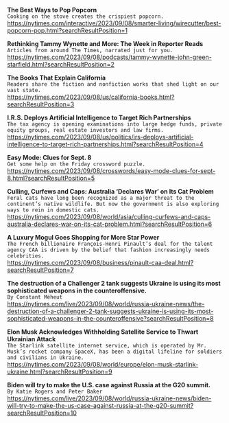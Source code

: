 **The Best Ways to Pop Popcorn**\
`Cooking on the stove creates the crispiest popcorn.`\
https://nytimes.com/interactive/2023/09/08/smarter-living/wirecutter/best-popcorn-pop.html?searchResultPosition=1

**Rethinking Tammy Wynette and More: The Week in Reporter Reads**\
`Articles from around The Times, narrated just for you.`\
https://nytimes.com/2023/09/08/podcasts/tammy-wynette-john-green-starfield.html?searchResultPosition=2

**The Books That Explain California**\
`Readers share the fiction and nonfiction works that shed light on our vast state.`\
https://nytimes.com/2023/09/08/us/california-books.html?searchResultPosition=3

**I.R.S. Deploys Artificial Intelligence to Target Rich Partnerships**\
`The tax agency is opening examinations into large hedge funds, private equity groups, real estate investors and law firms.`\
https://nytimes.com/2023/09/08/us/politics/irs-deploys-artificial-intelligence-to-target-rich-partnerships.html?searchResultPosition=4

**Easy Mode: Clues for Sept. 8**\
`Get some help on the Friday crossword puzzle.`\
https://nytimes.com/2023/09/08/crosswords/easy-mode-clues-for-sept-8.html?searchResultPosition=5

**Culling, Curfews and Caps: Australia ‘Declares War’ on Its Cat Problem**\
`Feral cats have long been recognized as a major threat to the continent’s native wildlife. But now the government is also exploring ways to rein in domestic cats.`\
https://nytimes.com/2023/09/08/world/asia/culling-curfews-and-caps-australia-declares-war-on-its-cat-problem.html?searchResultPosition=6

**A Luxury Mogul Goes Shopping for More Star Power**\
`The French billionaire François-Henri Pinault’s deal for the talent agency CAA is driven by the belief that fashion increasingly needs celebrities.`\
https://nytimes.com/2023/09/08/business/pinault-caa-deal.html?searchResultPosition=7

**The destruction of a Challenger 2 tank suggests Ukraine is using its most sophisticated weapons in the counteroffensive.**\
`By Constant Méheut`\
https://nytimes.com/live/2023/09/08/world/russia-ukraine-news/the-destruction-of-a-challenger-2-tank-suggests-ukraine-is-using-its-most-sophisticated-weapons-in-the-counteroffensive?searchResultPosition=8

**Elon Musk Acknowledges Withholding Satellite Service to Thwart Ukrainian Attack**\
`The Starlink satellite internet service, which is operated by Mr. Musk’s rocket company SpaceX, has been a digital lifeline for soldiers and civilians in Ukraine.`\
https://nytimes.com/2023/09/08/world/europe/elon-musk-starlink-ukraine.html?searchResultPosition=9

**Biden will try to make the U.S. case against Russia at the G20 summit.**\
`By Katie Rogers and Peter Baker`\
https://nytimes.com/live/2023/09/08/world/russia-ukraine-news/biden-will-try-to-make-the-us-case-against-russia-at-the-g20-summit?searchResultPosition=10

